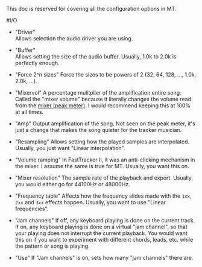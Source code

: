 This doc is reserved for covering all the configuration options in MT.

#I/O

- "Driver"<br>
Allows selection the audio driver you are using.

- "Buffer"<br>
Allows setting the size of the audio buffer.
Usually, 1.0k to 2.0k is perfectly enough.

- "Force 2^n sizes"
Force the sizes to be powers of 2 (32, 64, 128, ..., 1.0k, 2.0k, ...).

- "Mixervol"
A percentage mulitplier of the amplification entire song.
Called the "mixer volume" because it literally changes the volume read from the
[mixer (peak meter)](./ui.md#song-title-length-and-peak-window--common-mt-options-toggle-window).
I would recommend keeping this at 100% at all times.

- "Amp"
Output amplification of the song.
Not seen on the peak meter, it's just a change that makes the song quieter for the tracker musician.

- "Resampling"
Allows setting how the played samples are interpolated.
Usually, you just want "Linear interpolation".

- "Volume ramping"
In FastTracker II, it was an anti-clicking mechanism in the mixer.
I assume the same is true for MT.
Usually, you want this on.

- "Mixer resolution"
The sample rate of the playback and export.
Usually, you would either go for 44100Hz or 48000Hz.

- "Frequency table"
Affects how the frequency slides made with the `1xx`, `2xx` and `3xx` effects happen.
Usually, you want to use "Linear frequencies".

- "Jam channels"
If off, any keyboard playing is done on the current track.
If on, any keyboard playing is done on a virtual "jam channel",
so that your playing does not interrupt the current playback.
You would want this on if you want to experiment with different chords, leads, etc. while the pattern or song is playing.

- "Use"
If "Jam channels" is on, sets how many "jam channels" there are.
